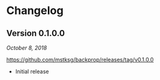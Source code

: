 Changelog
=========

Version 0.1.0.0
---------------

*October 8, 2018*

<https://github.com/mstksg/backprop/releases/tag/v0.1.0.0>

*   Initial release
